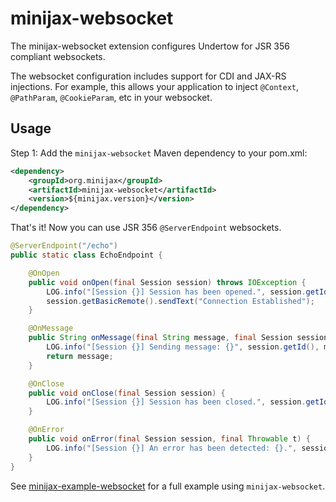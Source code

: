 minijax-websocket
=================

The minijax-websocket extension configures Undertow for JSR 356 compliant websockets.

The websocket configuration includes support for CDI and JAX-RS injections.  For example, this allows your application to inject `@Context`, `@PathParam`, `@CookieParam`, etc in your websocket.

Usage
-----

Step 1: Add the `minijax-websocket` Maven dependency to your pom.xml:

```xml
<dependency>
    <groupId>org.minijax</groupId>
    <artifactId>minijax-websocket</artifactId>
    <version>${minijax.version}</version>
</dependency>
```

That's it!  Now you can use JSR 356 `@ServerEndpoint` websockets.

```java
@ServerEndpoint("/echo")
public static class EchoEndpoint {

    @OnOpen
    public void onOpen(final Session session) throws IOException {
        LOG.info("[Session {}] Session has been opened.", session.getId());
        session.getBasicRemote().sendText("Connection Established");
    }

    @OnMessage
    public String onMessage(final String message, final Session session) {
        LOG.info("[Session {}] Sending message: {}", session.getId(), message);
        return message;
    }

    @OnClose
    public void onClose(final Session session) {
        LOG.info("[Session {}] Session has been closed.", session.getId());
    }

    @OnError
    public void onError(final Session session, final Throwable t) {
        LOG.info("[Session {}] An error has been detected: {}.", session.getId(), t.getMessage());
    }
}
```

See [minijax-example-websocket](https://github.com/minijax/minijax/blob/master/minijax-examples/minijax-example-websocket) for a full example using `minijax-websocket`.
